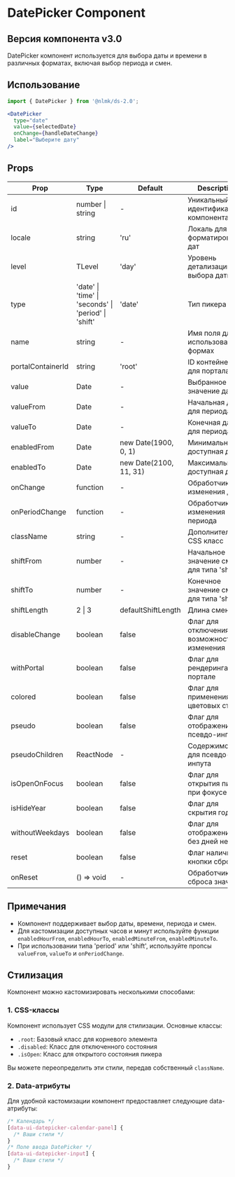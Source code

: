# DatePicker Component

## Версия компонента v3.0

DatePicker компонент используется для выбора даты и времени в различных форматах, включая выбор периода и смен.

## Использование

```jsx
import { DatePicker } from '@nlmk/ds-2.0';

<DatePicker
  type="date"
  value={selectedDate}
  onChange={handleDateChange}
  label="Выберите дату"
/>
```

## Props

| Prop              | Type                                                 | Default                | Description                               |
|-------------------|------------------------------------------------------|------------------------|-------------------------------------------|
| id                | number \| string                                     | -                      | Уникальный идентификатор компонента       |
| locale            | string                                               | 'ru'                   | Локаль для форматирования дат             |
| level             | TLevel                                               | 'day'                  | Уровень детализации выбора даты           |
| type              | 'date' \| 'time' \| 'seconds' \| 'period' \| 'shift' | 'date'                 | Тип пикера                                |
| name              | string                                               | -                      | Имя поля для использования в формах       |
| portalContainerId | string                                               | 'root'                 | ID контейнера для портала                 |
| value             | Date                                                 | -                      | Выбранное значение даты                   |
| valueFrom         | Date                                                 | -                      | Начальная дата для периода                |
| valueTo           | Date                                                 | -                      | Конечная дата для периода                 |
| enabledFrom       | Date                                                 | new Date(1900, 0, 1)   | Минимальная доступная дата                |
| enabledTo         | Date                                                 | new Date(2100, 11, 31) | Максимальная доступная дата               |
| onChange          | function                                             | -                      | Обработчик изменения даты                 |
| onPeriodChange    | function                                             | -                      | Обработчик изменения периода              |
| className         | string                                               | -                      | Дополнительный CSS класс                  |
| shiftFrom         | number                                               | -                      | Начальное значение смены для типа 'shift' |
| shiftTo           | number                                               | -                      | Конечное значение смены для типа 'shift'  |
| shiftLength       | 2 \| 3                                               | defaultShiftLength     | Длина смены                               |
| disableChange     | boolean                                              | false                  | Флаг для отключения возможности изменения |
| withPortal        | boolean                                              | false                  | Флаг для рендеринга в портале             |
| colored           | boolean                                              | false                  | Флаг для применения цветовых стилей       |
| pseudo            | boolean                                              | false                  | Флаг для отображения псевдо-инпута        |
| pseudoChildren    | ReactNode                                            | -                      | Содержимое для псевдо-инпута              |
| isOpenOnFocus     | boolean                                              | false                  | Флаг для открытия пикера при фокусе       |
| isHideYear        | boolean                                              | false                  | Флаг для скрытия года                     |
| withoutWeekdays   | boolean                                              | false                  | Флаг для отображения без дней недели      |
| reset             | boolean                                              | false                  | Флаг наличия кнопки сброса                |
| onReset           | () => void                                           | -                      | Обработчик сброса значения                |

## Примечания

- Компонент поддерживает выбор даты, времени, периода и смен.
- Для кастомизации доступных часов и минут используйте функции `enabledHourFrom`, `enabledHourTo`, `enabledMinuteFrom`, `enabledMinuteTo`.
- При использовании типа 'period' или 'shift', используйте пропсы `valueFrom`, `valueTo` и `onPeriodChange`.

## Стилизация

Компонент можно кастомизировать несколькими способами:

### 1. CSS-классы

Компонент использует CSS модули для стилизации. Основные классы:

- `.root`: Базовый класс для корневого элемента
- `.disabled`: Класс для отключенного состояния
- `.isOpen`: Класс для открытого состояния пикера

Вы можете переопределить эти стили, передав собственный `className`.

### 2. Data-атрибуты

Для удобной кастомизации компонент предоставляет следующие data-атрибуты:

```css
/* Календарь */
[data-ui-datepicker-calendar-panel] {
  /* Ваши стили */
}
/* Поле ввода DatePicker */
[data-ui-datepicker-input] {
  /* Ваши стили */
}
```
